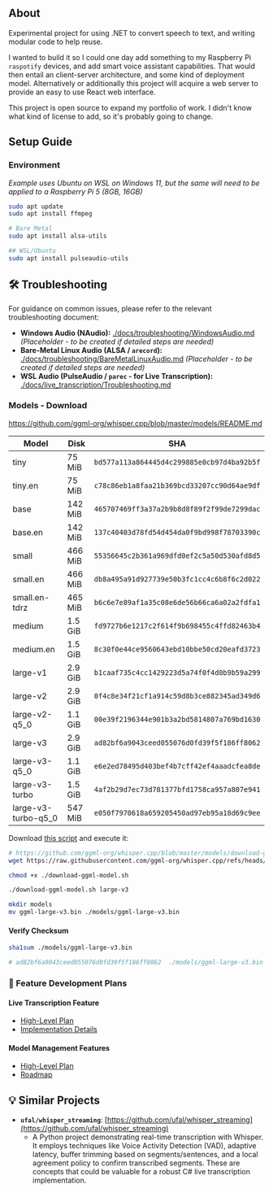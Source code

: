 ## About

Experimental project for using .NET to convert speech to text, and writing modular code to help reuse.

I wanted to build it so I could one day add something to my Raspberry Pi `raspotify` devices, and add smart voice assistant capabilities. That would then entail an client-server architecture, and some kind of deployment model. Alternatively or additionally this project will acquire a web server to provide an easy to use React web interface.

This project is open source to expand my portfolio of work. I didn't know what kind of license to add, so it's probably going to change.


## Setup Guide

### Environment

_Example uses Ubuntu on WSL on Windows 11, but the same will need to be applied to a Raspberry Pi 5 (8GB, 16GB)_

```sh
sudo apt update
sudo apt install ffmpeg

# Bare Metal
sudo apt install alsa-utils

## WSL/Ubuntu
sudo apt install pulseaudio-utils
```

## 🛠️ Troubleshooting

For guidance on common issues, please refer to the relevant troubleshooting document:

- **Windows Audio (NAudio):** [./docs/troubleshooting/WindowsAudio.md](./docs/troubleshooting/WindowsAudio.md) _(Placeholder - to be created if detailed steps are needed)_
- **Bare-Metal Linux Audio (ALSA / `arecord`):** [./docs/troubleshooting/BareMetalLinuxAudio.md](./docs/troubleshooting/BareMetalLinuxAudio.md) _(Placeholder - to be created if detailed steps are needed)_
- **WSL Audio (PulseAudio / `parec` - for Live Transcription):** [./docs/live_transcription/Troubleshooting.md](./docs/live_transcription/Troubleshooting.md)


### Models - Download

https://github.com/ggml-org/whisper.cpp/blob/master/models/README.md

| Model               | Disk    | SHA                                        |
| ------------------- | ------- | ------------------------------------------ |
| tiny                | 75 MiB  | `bd577a113a864445d4c299885e0cb97d4ba92b5f` |
| tiny.en             | 75 MiB  | `c78c86eb1a8faa21b369bcd33207cc90d64ae9df` |
| base                | 142 MiB | `465707469ff3a37a2b9b8d8f89f2f99de7299dac` |
| base.en             | 142 MiB | `137c40403d78fd54d454da0f9bd998f78703390c` |
| small               | 466 MiB | `55356645c2b361a969dfd0ef2c5a50d530afd8d5` |
| small.en            | 466 MiB | `db8a495a91d927739e50b3fc1cc4c6b8f6c2d022` |
| small.en-tdrz       | 465 MiB | `b6c6e7e89af1a35c08e6de56b66ca6a02a2fdfa1` |
| medium              | 1.5 GiB | `fd9727b6e1217c2f614f9b698455c4ffd82463b4` |
| medium.en           | 1.5 GiB | `8c30f0e44ce9560643ebd10bbe50cd20eafd3723` |
| large-v1            | 2.9 GiB | `b1caaf735c4cc1429223d5a74f0f4d0b9b59a299` |
| large-v2            | 2.9 GiB | `0f4c8e34f21cf1a914c59d8b3ce882345ad349d6` |
| large-v2-q5_0       | 1.1 GiB | `00e39f2196344e901b3a2bd5814807a769bd1630` |
| large-v3            | 2.9 GiB | `ad82bf6a9043ceed055076d0fd39f5f186ff8062` |
| large-v3-q5_0       | 1.1 GiB | `e6e2ed78495d403bef4b7cff42ef4aaadcfea8de` |
| large-v3-turbo      | 1.5 GiB | `4af2b29d7ec73d781377bfd1758ca957a807e941` |
| large-v3-turbo-q5_0 | 547 MiB | `e050f7970618a659205450ad97eb95a18d69c9ee` |

Download [this script](https://github.com/ggml-org/whisper.cpp/blob/master/models/download-ggml-model.sh) and execute it:

```sh
# https://github.com/ggml-org/whisper.cpp/blob/master/models/download-ggml-model.sh
wget https://raw.githubusercontent.com/ggml-org/whisper.cpp/refs/heads/master/models/download-ggml-model.sh

chmod +x ./download-ggml-model.sh

./download-ggml-model.sh large-v3

mkdir models
mv ggml-large-v3.bin ./models/ggml-large-v3.bin
```

#### Verify Checksum

```sh
sha1sum ./models/ggml-large-v3.bin

# ad82bf6a9043ceed055076d0fd39f5f186ff8062  ./models/ggml-large-v3.bin
```


### 📝 Feature Development Plans

#### Live Transcription Feature

- [High-Level Plan](./docs/live_transcription/README.md)
- [Implementation Details](./docs/live_transcription/Details.md)

#### Model Management Features

- [High-Level Plan](./docs/model_management/README.md)
- [Roadmap](./docs/model_management/Roadmap.md)


## 💡 Similar Projects

- **`ufal/whisper_streaming`**: [https://github.com/ufal/whisper_streaming](https://github.com/ufal/whisper_streaming)
    - A Python project demonstrating real-time transcription with Whisper. It employs techniques like Voice Activity Detection (VAD), adaptive latency, buffer trimming based on segments/sentences, and a local agreement policy to confirm transcribed segments. These are concepts that could be valuable for a robust C# live transcription implementation.
